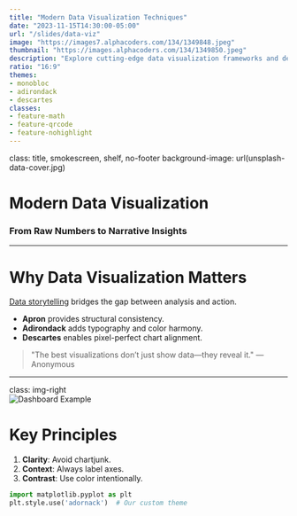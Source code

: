 ```yaml
---
title: "Modern Data Visualization Techniques"
date: "2023-11-15T14:30:00-05:00"
url: "/slides/data-viz"
image: "https://images7.alphacoders.com/134/1349848.jpeg"
thumbnail: "https://images.alphacoders.com/134/1349850.jpeg"
description: "Explore cutting-edge data visualization frameworks and design principles for impactful presentations. Learn how to turn complex data into compelling stories."
ratio: "16:9"
themes:
- monobloc
- adirondack
- descartes
classes:
- feature-math
- feature-qrcode
- feature-nohighlight
---
```

class: title, smokescreen, shelf, no-footer
background-image: url(unsplash-data-cover.jpg)

# Modern Data Visualization  
### From Raw Numbers to Narrative Insights  

---

# Why Data Visualization Matters  

[Data storytelling](https://example.com) bridges the gap between analysis and action.  

- **Apron** provides structural consistency.  
- **Adirondack** adds typography and color harmony.  
- **Descartes** enables pixel-perfect chart alignment.  

> "The best visualizations don’t just show data—they reveal it." —Anonymous  

---

class: img-right  
![Dashboard Example](dashboard-screenshot.jpg)  

# Key Principles  

1. **Clarity**: Avoid chartjunk.  
2. **Context**: Always label axes.  
3. **Contrast**: Use color intentionally.  

```python
import matplotlib.pyplot as plt  
plt.style.use('adornack')  # Our custom theme  